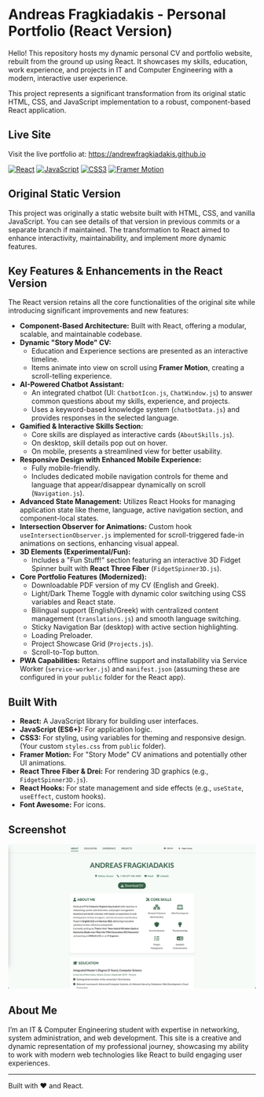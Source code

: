 # Andreas Fragkiadakis - Personal Portfolio (React Version)

Hello! This repository hosts my dynamic personal CV and portfolio website, rebuilt from the ground up using React. It showcases my skills, education, work experience, and projects in IT and Computer Engineering with a modern, interactive user experience.

This project represents a significant transformation from its original static HTML, CSS, and JavaScript implementation to a robust, component-based React application.

## Live Site
Visit the live portfolio at: <a href="https://andrewfragkiadakis.github.io" target="_blank" rel="noopener noreferrer">https://andrewfragkiadakis.github.io</a> <i class="fas fa-external-link-alt"></i>


[![React](https://img.shields.io/badge/React-Used-blue?logo=react)](https://reactjs.org/)
[![JavaScript](https://img.shields.io/badge/JavaScript-ES6+-yellow?logo=javascript)](https://developer.mozilla.org/en-US/docs/Web/JavaScript)
[![CSS3](https://img.shields.io/badge/CSS3-Styled-orange?logo=css3)](https://developer.mozilla.org/en-US/docs/Web/CSS)
[![Framer Motion](https://img.shields.io/badge/Framer%20Motion-Animations-purple)](https://www.framer.com/motion/)

## Original Static Version
This project was originally a static website built with HTML, CSS, and vanilla JavaScript. You can see details of that version in previous commits or a separate branch if maintained. The transformation to React aimed to enhance interactivity, maintainability, and implement more dynamic features.

## Key Features & Enhancements in the React Version

The React version retains all the core functionalities of the original site while introducing significant improvements and new features:

* **Component-Based Architecture:** Built with React, offering a modular, scalable, and maintainable codebase.
* **Dynamic "Story Mode" CV:**
    * Education and Experience sections are presented as an interactive timeline.
    * Items animate into view on scroll using **Framer Motion**, creating a scroll-telling experience.
* **AI-Powered Chatbot Assistant:**
    * An integrated chatbot (UI: `ChatbotIcon.js`, `ChatWindow.js`) to answer common questions about my skills, experience, and projects.
    * Uses a keyword-based knowledge system (`chatbotData.js`) and provides responses in the selected language.
* **Gamified & Interactive Skills Section:**
    * Core skills are displayed as interactive cards (`AboutSkills.js`).
    * On desktop, skill details pop out on hover.
    * On mobile, presents a streamlined view for better usability.
* **Responsive Design with Enhanced Mobile Experience:**
    * Fully mobile-friendly.
    * Includes dedicated mobile navigation controls for theme and language that appear/disappear dynamically on scroll (`Navigation.js`).
* **Advanced State Management:** Utilizes React Hooks for managing application state like theme, language, active navigation section, and component-local states.
* **Intersection Observer for Animations:** Custom hook `useIntersectionObserver.js` implemented for scroll-triggered fade-in animations on sections, enhancing visual appeal.
* **3D Elements (Experimental/Fun):**
    * Includes a "Fun Stuff!" section featuring an interactive 3D Fidget Spinner built with **React Three Fiber** (`FidgetSpinner3D.js`).
* **Core Portfolio Features (Modernized):**
    * Downloadable PDF version of my CV (English and Greek).
    * Light/Dark Theme Toggle with dynamic color switching using CSS variables and React state.
    * Bilingual support (English/Greek) with centralized content management (`translations.js`) and smooth language switching.
    * Sticky Navigation Bar (desktop) with active section highlighting.
    * Loading Preloader.
    * Project Showcase Grid (`Projects.js`).
    * Scroll-to-Top button.
* **PWA Capabilities:** Retains offline support and installability via Service Worker (`service-worker.js`) and `manifest.json` (assuming these are configured in your `public` folder for the React app).

## Built With

* **React:** A JavaScript library for building user interfaces.
* **JavaScript (ES6+):** For application logic.
* **CSS3:** For styling, using variables for theming and responsive design. (Your custom `styles.css` from `public` folder).
* **Framer Motion:** For "Story Mode" CV animations and potentially other UI animations.
* **React Three Fiber & Drei:** For rendering 3D graphics (e.g., `FidgetSpinner3D.js`).
* **React Hooks:** For state management and side effects (e.g., `useState`, `useEffect`, custom hooks).
* **Font Awesome:** For icons.

## Screenshot
![Website Screenshot](screenshot.png)

## About Me
I’m an IT & Computer Engineering student with expertise in networking, system administration, and web development. This site is a creative and dynamic representation of my professional journey, showcasing my ability to work with modern web technologies like React to build engaging user experiences.

---
Built with ❤️ and React.
